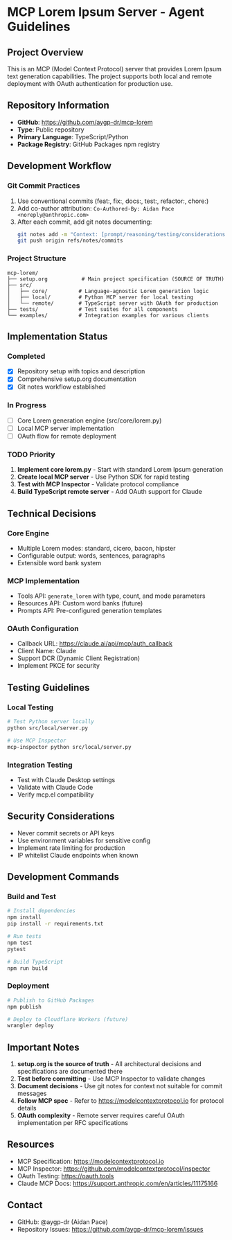 # MCP Lorem Ipsum Server - Agent Guidelines

## Project Overview
This is an MCP (Model Context Protocol) server that provides Lorem Ipsum text generation capabilities. The project supports both local and remote deployment with OAuth authentication for production use.

## Repository Information
- **GitHub**: https://github.com/aygp-dr/mcp-lorem
- **Type**: Public repository
- **Primary Language**: TypeScript/Python
- **Package Registry**: GitHub Packages npm registry

## Development Workflow

### Git Commit Practices
1. Use conventional commits (feat:, fix:, docs:, test:, refactor:, chore:)
2. Add co-author attribution: `Co-Authored-By: Aidan Pace <noreply@anthropic.com>`
3. After each commit, add git notes documenting:
   ```bash
   git notes add -m "Context: [prompt/reasoning/testing/considerations]" HEAD
   git push origin refs/notes/commits
   ```

### Project Structure
```
mcp-lorem/
├── setup.org           # Main project specification (SOURCE OF TRUTH)
├── src/
│   ├── core/          # Language-agnostic Lorem generation logic
│   ├── local/         # Python MCP server for local testing
│   └── remote/        # TypeScript server with OAuth for production
├── tests/             # Test suites for all components
└── examples/          # Integration examples for various clients
```

## Implementation Status

### Completed
- [x] Repository setup with topics and description
- [x] Comprehensive setup.org documentation
- [x] Git notes workflow established

### In Progress
- [ ] Core Lorem generation engine (src/core/lorem.py)
- [ ] Local MCP server implementation
- [ ] OAuth flow for remote deployment

### TODO Priority
1. **Implement core lorem.py** - Start with standard Lorem Ipsum generation
2. **Create local MCP server** - Use Python SDK for rapid testing
3. **Test with MCP Inspector** - Validate protocol compliance
4. **Build TypeScript remote server** - Add OAuth support for Claude

## Technical Decisions

### Core Engine
- Multiple Lorem modes: standard, cicero, bacon, hipster
- Configurable output: words, sentences, paragraphs
- Extensible word bank system

### MCP Implementation
- Tools API: `generate_lorem` with type, count, and mode parameters
- Resources API: Custom word banks (future)
- Prompts API: Pre-configured generation templates

### OAuth Configuration
- Callback URL: https://claude.ai/api/mcp/auth_callback
- Client Name: Claude
- Support DCR (Dynamic Client Registration)
- Implement PKCE for security

## Testing Guidelines

### Local Testing
```bash
# Test Python server locally
python src/local/server.py

# Use MCP Inspector
mcp-inspector python src/local/server.py
```

### Integration Testing
- Test with Claude Desktop settings
- Validate with Claude Code
- Verify mcp.el compatibility

## Security Considerations
- Never commit secrets or API keys
- Use environment variables for sensitive config
- Implement rate limiting for production
- IP whitelist Claude endpoints when known

## Development Commands

### Build and Test
```bash
# Install dependencies
npm install
pip install -r requirements.txt

# Run tests
npm test
pytest

# Build TypeScript
npm run build
```

### Deployment
```bash
# Publish to GitHub Packages
npm publish

# Deploy to Cloudflare Workers (future)
wrangler deploy
```

## Important Notes

1. **setup.org is the source of truth** - All architectural decisions and specifications are documented there
2. **Test before committing** - Use MCP Inspector to validate changes
3. **Document decisions** - Use git notes for context not suitable for commit messages
4. **Follow MCP spec** - Refer to https://modelcontextprotocol.io for protocol details
5. **OAuth complexity** - Remote server requires careful OAuth implementation per RFC specifications

## Resources
- MCP Specification: https://modelcontextprotocol.io
- MCP Inspector: https://github.com/modelcontextprotocol/inspector
- OAuth Testing: https://oauth.tools
- Claude MCP Docs: https://support.anthropic.com/en/articles/11175166

## Contact
- GitHub: @aygp-dr (Aidan Pace)
- Repository Issues: https://github.com/aygp-dr/mcp-lorem/issues